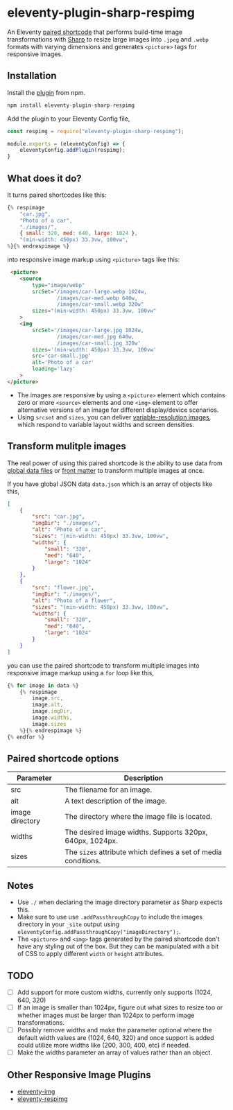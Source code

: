 # eleventy-plugin-sharp-respimg
An Eleventy [paired shortcode](https://www.11ty.dev/docs/shortcodes/#paired-shortcodes) that performs build-time image transformations with [Sharp](https://sharp.pixelplumbing.com/) to resize large images into `.jpeg` and `.webp` formats with varying dimensions and generates `<picture>` tags for responsive images.

## Installation
Install the [plugin](https://github.com/tannerdolby/eleventy-plugin-sharp-respimg) from npm.
```js
npm install eleventy-plugin-sharp-respimg
```
Add the plugin to your Eleventy Config file,
```js
const respimg = require("eleventy-plugin-sharp-respimg");

module.exports = (eleventyConfig) => {
    eleventyConfig.addPlugin(respimg);
}
```

## What does it do?
It turns paired shortcodes like this:

```js
{% respimage 
    "car.jpg", 
    "Photo of a car", 
    "./images/",
    { small: 320, med: 640, large: 1024 },
    "(min-width: 450px) 33.3vw, 100vw",
%}{% endrespimage %}
```
into responsive image markup using `<picture>` tags like this:
```html
 <picture>
    <source 
        type="image/webp"
        srcSet="/images/car-large.webp 1024w,
                /images/car-med.webp 640w,
                /images/car-small.webp 320w"
        sizes="(min-width: 450px) 33.3vw, 100vw"
    >
    <img 
        srcSet='/images/car-large.jpg 1024w,
                /images/car-med.jpg 640w,
                /images/car-small.jpg 320w'
        sizes='(min-width: 450px) 33.3vw, 100vw'
        src='car-small.jpg'
        alt='Photo of a car'
        loading='lazy'
    >
</picture>
```
- The images are responsive by using a `<picture>` element which contains zero or more `<source>` elements and one `<img>` element to offer alternative versions of an image for different display/device scenarios. 
- Using `srcset` and `sizes`, you can deliver [variable-resolution images](https://www.smashingmagazine.com/2014/05/responsive-images-done-right-guide-picture-srcset/), which respond to variable layout widths and screen densities.

## Transform mulitple images
The real power of using this paired shortcode is the ability to use data from [global data files](https://www.11ty.dev/docs/data-global/) or [front matter](https://www.11ty.dev/docs/data-frontmatter/) to transform multiple images at once.

If you have global JSON data `data.json` which is an array of objects like this,

```json
[
    {
        "src": "car.jpg",
        "imgDir": "./images/",
        "alt": "Photo of a car",
        "sizes": "(min-width: 450px) 33.3vw, 100vw",
        "widths": {
            "small": "320",
            "med": "640",
            "large": "1024"
        }
    },
    {
        "src": "flower.jpg",
        "imgDir": "./images/",
        "alt": "Photo of a flower",
        "sizes": "(min-width: 450px) 33.3vw, 100vw",
        "widths": {
            "small": "320",
            "med": "640",
            "large": "1024"
        }
    }
]
```
you can use the paired shortcode to transform multiple images into responsive image markup using a `for` loop like this,

```js
{% for image in data %}
    {% respimage 
        image.src, 
        image.alt, 
        image.imgDir,
        image.widths, 
        image.sizes 
    %}{% endrespimage %}
{% endfor %}
```

## Paired shortcode options

| Parameter | Description |
| ------    | -------     |
| src       | The filename for an image. |
| alt       | A text description of the image. |
| image directory | The directory where the image file is located. |
| widths    | The desired image widths. Supports 320px, 640px, 1024px. |
| sizes     | The `sizes` attribute which defines a set of media conditions. |

## Notes
- Use `./` when declaring the image directory parameter as Sharp expects this.
- Make sure to use use `.addPassthroughCopy` to include the images directory in your `_site` output using `eleventyConfig.addPassthroughCopy("imageDirectory");`.
- The `<picture>` and `<img>` tags generated by the paired shortcode don't have any styling out of the box. But they can be manipulated with a bit of CSS to apply different `width` or `height` attributes.

## TODO
- [ ] Add support for more custom widths, currently only supports (1024, 640, 320)
- [ ] If an image is smaller than 1024px, figure out what sizes to resize too or whether images must be larger than 1024px to perform image transformations.
- [ ] Possibly remove widths and make the parameter optional where the default width values are (1024, 640, 320) and once support is added could utilize more widths like (200, 300, 400, etc) if needed.
- [ ] Make the widths parameter an array of values rather than an object.

## Other Responsive Image Plugins
- [eleventy-img](https://github.com/11ty/eleventy-img)
- [eleventy-respimg](https://github.com/eeeps/eleventy-respimg)